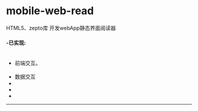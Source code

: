 # mobile-web-read
HTML5、zepto库 开发webApp静态界面阅读器
<br/>
<h4>-已实现:</h4>
<ul>
  <li>前端交互。</li>
  <li>数据交互</li>
  <li></li>
  <li></li>
  <li></li>
</ul>
<hr>

